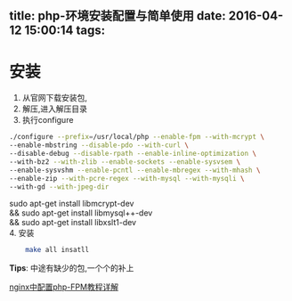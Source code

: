title: php-环境安装配置与简单使用
date: 2016-04-12 15:00:14
tags:
---


# 安装
1. 从官网下载安装包,
2. 解压,进入解压目录
3. 执行configure
```bash
./configure --prefix=/usr/local/php --enable-fpm --with-mcrypt \
--enable-mbstring --disable-pdo --with-curl \
--disable-debug --disable-rpath --enable-inline-optimization \
--with-bz2 --with-zlib --enable-sockets --enable-sysvsem \
--enable-sysvshm --enable-pcntl --enable-mbregex --with-mhash \
--enable-zip --with-pcre-regex --with-mysql --with-mysqli \
--with-gd --with-jpeg-dir
```

sudo apt-get install libmcrypt-dev \
&& sudo apt-get install libmysql++-dev \
&& sudo apt-get install libxslt1-dev \
4. 安装
```bash
    make all insatll
```
**Tips**: 中途有缺少的包,一个个的补上

[nginx中配置php-FPM教程详解](http://www.111cn.net/sys/nginx/64044.htm)
